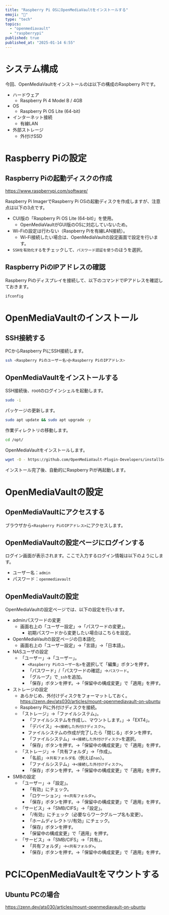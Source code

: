 ```yaml
---
title: "Raspberry Pi OSにOpenMediaVaultをインストールする"
emoji: "💽"
type: "tech"
topics:
  - "openmediavault"
  - "raspberrypi"
published: true
published_at: "2025-01-14 6:55"
---
```


# システム構成

今回、OpenMediaVaultをインストールのは以下の構成のRaspberry Piです。

- ハードウェア
  - Raspberry Pi 4 Model B / 4GB
- OS
  - Raspberry Pi OS Lite (64-bit)
- インターネット接続
  - 有線LAN
- 外部ストレージ
  - 外付けSSD

# Raspberry Piの設定

## Raspberry Piの起動ディスクの作成

https://www.raspberrypi.com/software/

Raspberry Pi ImagerでRaspberry Pi OSの起動ディスクを作成しますが、注意点は以下の3点です。

- CUI版の「Raspberry Pi OS Lite (64-bit)」を使用。
  - OpenMediaVaultがGUI版のOSに対応していないため。
- Wi-Fiの設定は行わない（Raspberry Piを有線LAN接続）。
  - Wi-Fi接続したい場合は、OpenMediaVaultの設定画面で設定を行います。
- ```SSHを有効化する```をチェックして、```パスワード認証を使う```のほうを選択。

## Raspberry PiのIPアドレスの確認

Raspberry Piのディスプレイを接続して、以下のコマンドでIPアドレスを確認しておきます。

```bash
ifconfig
```

# OpenMediaVaultのインストール

## SSH接続する

PCからRaspberry PiにSSH接続します。

```bash
ssh <Raspberry Piのユーザー名>@<Raspberry PiのIPアドレス>
```

## OpenMediaVaultをインストールする

SSH接続後、rootのログインシェルを起動します。

```bash
sudo -i
```

パッケージの更新します。

```bash
sudo apt update && sudo apt upgrade -y
```

作業ディレクトリの移動します。

```bash
cd /opt/
```

OpenMediaVaultをインストールします。

```bash
wget -O - https://github.com/OpenMediaVault-Plugin-Developers/installScript/raw/master/install | sudo bash
```

インストール完了後、自動的にRaspberry Piが再起動します。

# OpenMediaVaultの設定

## OpenMediaVaultにアクセスする

ブラウザから```<Raspberry PiのIPアドレス>```にアクセスします。

## OpenMediaVaultの設定ページにログインする

ログイン画面が表示されます。ここで入力するログイン情報は以下のようにします。

- ユーザー名：```admin```
- パスワード：```openmediavault```

## OpenMediaVaultの設定

OpenMediaVaultの設定ページでは、以下の設定を行います。

- adminパスワードの変更
  - 画面右上の「ユーザー設定」→「パスワードの変更」。
    - 初期パスワードから変更したい場合はこちらを設定。
- OpenMediaVaultの設定ページの日本語化
  - 画面右上の「ユーザー設定」→「言語」→「日本語」。
- NASユーザの設定
  - 「ユーザー」→「ユーザー」。
    - ```<Raspberry Piのユーザー名>```を選択して「編集」ボタンを押す。
    - 「パスワード」/「パスワードの確認」→```パスワード```。
    - 「グループ」で```_ssh```を追加。
    - 「保存」ボタンを押す。→「保留中の構成変更」で「適用」を押す。
- ストレージの設定
  - あらかじめ、外付けディスクをフォーマットしておく。
  https://zenn.dev/ats030/articles/mount-openmediavault-on-ubuntu
  - Raspberry Piに外付けディスクを接続。
  - 「ストレージ」→「ファイルシステム」。
    - 「ファイルシステムを作成し、マウントします。」→「EXT4」。
    - 「デバイス」→```<接続した外付けディスク>```。
    - ファイルシステムの作成が完了したら「閉じる」ボタンを押す。
    - 「ファイルシステム」→```<接続した外付けディスク>```を選択。
    - 「保存」ボタンを押す。→「保留中の構成変更」で「適用」を押す。
  - 「ストレージ」→「共有フォルダ」→「作成」。
    - 「名前」→```共有フォルダ名```（例えば```nas```）。
    - 「ファイルシステム」→```<接続した外付けディスク>```。
    - 「保存」ボタンを押す。→「保留中の構成変更」で「適用」を押す。
- SMBの設定
  - 「ユーザー」→「設定」。
    - 「有効」にチェック。
    - 「ロケーション」→```<共有フォルダ>```。
    - 「保存」ボタンを押す。→「保留中の構成変更」で「適用」を押す。
  - 「サービス」→「SMB/CIFS」→「設定」。
    - 「/有効」にチェック（必要ならワークグループ名も変更）。
    - 「ホームディレクトリ/有効」にチェック。
    - 「保存」ボタンを押す。
    - 「保留中の構成変更」で「適用」を押す。
  - 「サービス」→「SMB/CIFS」→「共有」。
    - 「共有フォルダ」→```<共有フォルダ>```。
    - 「保存」ボタンを押す。→「保留中の構成変更」で「適用」を押す。



# PCにOpenMediaVaultをマウントする

## Ubuntu PCの場合

https://zenn.dev/ats030/articles/mount-openmediavault-on-ubuntu